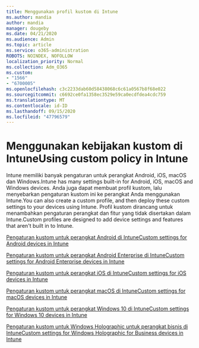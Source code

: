 ```yaml
---
title: Menggunakan profil kustom di Intune
ms.author: mandia
author: mandia
manager: dougeby
ms.date: 04/21/2020
ms.audience: Admin
ms.topic: article
ms.service: o365-administration
ROBOTS: NOINDEX, NOFOLLOW
localization_priority: Normal
ms.collection: Adm_O365
ms.custom:
- "1566"
- "6700005"
ms.openlocfilehash: c3c2233dab60d58438068c6c61a0567b8f68e022
ms.sourcegitcommit: c6692ce0fa1358ec3529e59ca0ecdfdea4cdc759
ms.translationtype: MT
ms.contentlocale: id-ID
ms.lasthandoff: 09/15/2020
ms.locfileid: "47796579"
---
```

# <a name="using-custom-policy-in-intune"></a><span data-ttu-id="2601a-102">Menggunakan kebijakan kustom di Intune</span><span class="sxs-lookup"><span data-stu-id="2601a-102">Using custom policy in Intune</span></span>

<span data-ttu-id="2601a-103">Intune memiliki banyak pengaturan untuk perangkat Android, iOS, macOS dan Windows.</span><span class="sxs-lookup"><span data-stu-id="2601a-103">Intune has many settings built-in for Android, iOS, macOS and Windows devices.</span></span> <span data-ttu-id="2601a-104">Anda juga dapat membuat profil kustom, lalu menyebarkan pengaturan kustom ini ke perangkat Anda menggunakan Intune.</span><span class="sxs-lookup"><span data-stu-id="2601a-104">You can also create a custom profile, and then deploy these custom settings to your devices using Intune.</span></span> <span data-ttu-id="2601a-105">Profil kustom dirancang untuk menambahkan pengaturan perangkat dan fitur yang tidak disertakan dalam Intune.</span><span class="sxs-lookup"><span data-stu-id="2601a-105">Custom profiles are designed to add device settings and features that aren't built in to Intune.</span></span>

[<span data-ttu-id="2601a-106">Pengaturan kustom untuk perangkat Android di Intune</span><span class="sxs-lookup"><span data-stu-id="2601a-106">Custom settings for Android devices in Intune</span></span>](https://docs.microsoft.com/intune/custom-settings-android)

[<span data-ttu-id="2601a-107">Pengaturan kustom untuk perangkat Android Enterprise di Intune</span><span class="sxs-lookup"><span data-stu-id="2601a-107">Custom settings for Android Enterprise devices in Intune</span></span>](https://docs.microsoft.com/intune/custom-settings-android-for-work)

[<span data-ttu-id="2601a-108">Pengaturan kustom untuk perangkat iOS di Intune</span><span class="sxs-lookup"><span data-stu-id="2601a-108">Custom settings for iOS devices in Intune</span></span>](https://docs.microsoft.com/intune/custom-settings-ios)

[<span data-ttu-id="2601a-109">Pengaturan kustom untuk perangkat macOS di Intune</span><span class="sxs-lookup"><span data-stu-id="2601a-109">Custom settings for macOS devices in Intune</span></span>](https://docs.microsoft.com/intune/custom-settings-macos)

[<span data-ttu-id="2601a-110">Pengaturan kustom untuk perangkat Windows 10 di Intune</span><span class="sxs-lookup"><span data-stu-id="2601a-110">Custom settings for Windows 10 devices in Intune</span></span>](https://docs.microsoft.com/intune/custom-settings-windows-10)

[<span data-ttu-id="2601a-111">Pengaturan kustom untuk Windows Holographic untuk perangkat bisnis di Intune</span><span class="sxs-lookup"><span data-stu-id="2601a-111">Custom settings for Windows Holographic for Business devices in Intune</span></span>](https://docs.microsoft.com/intune/custom-settings-windows-holographic)